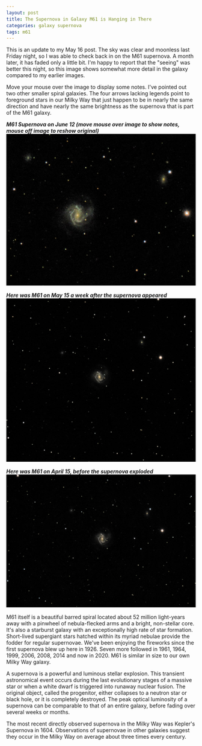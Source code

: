 ```yaml
---
layout: post
title: The Supernova in Galaxy M61 is Hanging in There
categories: galaxy supernova
tags: m61
---
```

This is an update to my May 16 post.  The sky was clear and moonless last Friday night, so I was able to check back in on the M61 supernova. A month later, it has faded only a little bit.  I'm happy to report that the "seeing" was better this night, so this image shows somewhat more detail in the galaxy compared to my earlier images.

Move your mouse over the image to display some notes. I've pointed out two other smaller spiral galaxies. The four arrows lacking legends point to foreground stars in our Milky Way that just happen to be in nearly the same direction and have nearly the same brightness as the supernova that is part of the M61 galaxy.

_**M61 Supernova on June 12    (move mouse over image to show notes, mouse off image to reshow original)**_
<img src="/images/m61_2020-06-12T22_36_54_Stack_16bits_201frames_603s.jpg" 
alt="M61 on June 12, 2020 seen using Celestron RASA 8 and ZWO ASI183MC"
onmouseover="this.src='/images/m61_2020-06-12T22_36_54_Stack_16bits_201frames_603s_notes.jpg'"
onmouseout="this.src='/images/m61_2020-06-12T22_36_54_Stack_16bits_201frames_603s.jpg'"
/>

_**Here was M61 on May 15 a week after the supernova appeared**_
![M61 on May 15, 2020 seen using Celestron RASA 8 and ZWO ASI183MC](\images\m61_2020-05-15T21_45_56_Stack_16bits_201frames_603s.jpg)


_**Here was M61 on April 15, before the supernova exploded**_
![M61 on April 15, 2020 seen using Celestron RASA 8 and ZWO ASI183MC](\images\m61_2020-04-15T23_55_32_Stack_16bits_201frames_603s.jpg)


M61 itself is a beautiful barred spiral located about 52 million light-years away with a pinwheel of nebula-flecked arms and a bright, non-stellar core. It's also a starburst galaxy with an exceptionally high rate of star formation. Short-lived supergiant stars hatched within its myriad nebulae provide the fodder for regular supernovae. We've been enjoying the fireworks since the first supernova blew up here in 1926. Seven more followed in 1961, 1964, 1999, 2006, 2008, 2014 and now in 2020. M61 is similar in size to our own Milky Way galaxy.

A supernova is a powerful and luminous stellar explosion. This transient astronomical event occurs during the last evolutionary stages of a massive star or when a white dwarf is triggered into runaway nuclear fusion. The original object, called the progenitor, either collapses to a neutron star or black hole, or it is completely destroyed. The peak optical luminosity of a supernova can be comparable to that of an entire galaxy, before fading over several weeks or months.

The most recent directly observed supernova in the Milky Way was Kepler's Supernova in 1604. Observations of supernovae in other galaxies suggest they occur in the Milky Way on average about three times every century.